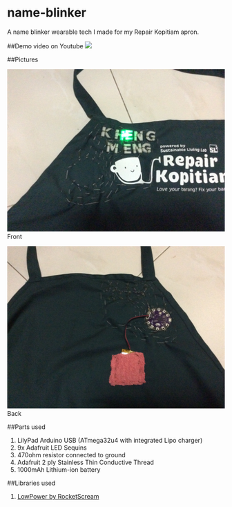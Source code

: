 # name-blinker
A name blinker wearable tech I made for my Repair Kopitiam apron.

##Demo video on Youtube
[![](http://img.youtube.com/vi/c9n8hL6Dv_A/0.jpg)](http://www.youtube.com/watch?v=c9n8hL6Dv_A)

##Pictures

![Screen](misc/front.jpg)
Front

![Screen](misc/back.jpg)
Back

##Parts used
1. LilyPad Arduino USB (ATmega32u4 with integrated Lipo charger)
2. 9x Adafruit LED Sequins
3. 470ohm resistor connected to ground
4. Adafruit 2 ply Stainless Thin Conductive Thread
5. 1000mAh Lithium-ion battery

##Libraries used
1. [LowPower by RocketScream](https://github.com/rocketscream/Low-Power)
